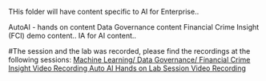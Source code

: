 THis folder will have content specific to AI for Enterprise..

AutoAI - hands on content
Data Governance content
Financial Crime Insight (FCI) demo content..
IA for AI content..

#The session and the lab was recorded, please find the recordings at the following sessions:
[Machine Learning/ Data Governance/ Financial Crime Insight Video Recording ](https://youtu.be/V2WjPVTcod8)
[Auto AI Hands on Lab Session Video Recording](https://youtu.be/y9y0ZW32pOY)

